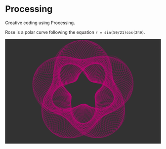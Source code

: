 # Processing
Creative coding using Processing.

Rose is a polar curve following the equation ``r = sin(5θ/21)cos(2πθ)``.

![alt text](https://github.com/FaizalKarim280280/Processing/blob/main/Rose/rose2.png)
